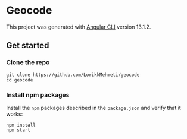 # Geocode

This project was generated with [Angular CLI](https://github.com/angular/angular-cli) version 13.1.2.

## Get started

### Clone the repo

```shell
git clone https://github.com/LorikkMehmeti/geocode
cd geocode
```

### Install npm packages

Install the `npm` packages described in the `package.json` and verify that it works:

```shell
npm install
npm start
```